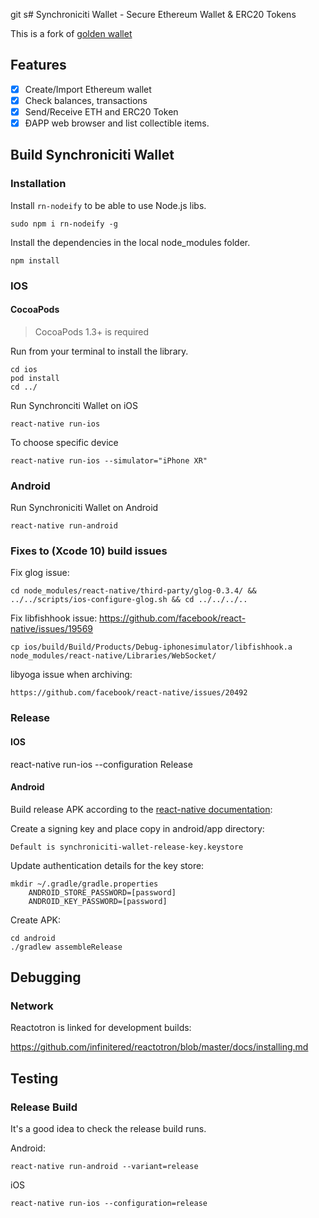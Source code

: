 git s# Synchroniciti Wallet - Secure Ethereum Wallet & ERC20 Tokens

This is a fork of [golden wallet](https://github.com/goldennetwork/golden-wallet-react-native)

## Features

- [x] Create/Import Ethereum wallet
- [x] Check balances, transactions
- [x] Send/Receive ETH and ERC20 Token
- [x] ĐAPP web browser and list collectible items.

## Build Synchroniciti Wallet 
### Installation
Install `rn-nodeify` to be able to use Node.js libs.
	
	sudo npm i rn-nodeify -g

Install the dependencies in the local node_modules folder.

	npm install

### IOS
#### CocoaPods
> CocoaPods 1.3+ is required

Run from your terminal to install the library.
	
	cd ios
	pod install
	cd ../
	
Run Synchronciti Wallet on iOS
	
	react-native run-ios

To choose specific device

	react-native run-ios --simulator="iPhone XR"

### Android
Run Synchroniciti Wallet on Android

	react-native run-android

### Fixes to (Xcode 10) build issues

Fix glog issue:

	cd node_modules/react-native/third-party/glog-0.3.4/ && ../../scripts/ios-configure-glog.sh && cd ../../../..

Fix libfishhook issue:
https://github.com/facebook/react-native/issues/19569

	cp ios/build/Build/Products/Debug-iphonesimulator/libfishhook.a node_modules/react-native/Libraries/WebSocket/

libyoga issue when archiving:

	https://github.com/facebook/react-native/issues/20492

### Release
#### IOS

react-native run-ios --configuration Release

#### Android

Build release APK according to the [react-native documentation](https://facebook.github.io/react-native/docs/signed-apk-android):

Create a signing key and place copy in android/app directory:

	Default is synchroniciti-wallet-release-key.keystore

Update authentication details for the key store:

	mkdir ~/.gradle/gradle.properties
		ANDROID_STORE_PASSWORD=[password]
		ANDROID_KEY_PASSWORD=[password]

Create APK:

	cd android
	./gradlew assembleRelease

## Debugging

### Network

Reactotron is linked for development builds:

https://github.com/infinitered/reactotron/blob/master/docs/installing.md

## Testing

### Release Build

It's a good idea to check the release build runs.

Android:

	react-native run-android --variant=release

iOS

	react-native run-ios --configuration=release